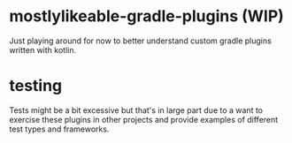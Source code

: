 # mostlylikeable-gradle-plugins (WIP)

Just playing around for now to better understand custom gradle plugins written with kotlin.

# testing
Tests might be a bit excessive but that's in large part due to a want to exercise these plugins in other projects and
provide examples of different test types and frameworks.
